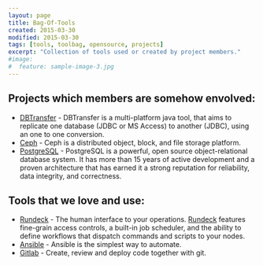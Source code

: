 ```yaml
---
layout: page
title: Bag-Of-Tools
created: 2015-03-30
modified: 2015-03-30
tags: [tools, toolbag, opensource, projects]
excerpt: "Collection of tools used or created by project members."
#image:
#  feature: sample-image-3.jpg
---
```


## Projects which members are somehow envolved:

 * [DBTransfer](http://dbtransfer.evo.pt/) - DBTransfer is a multi-platform java tool, that aims to replicate one database (JDBC or MS Access) to another (JDBC), using an one to one conversion.
 * [Ceph](https://github.com/ceph/ceph) - Ceph is a distributed object, block, and file storage platform.
 * [PostgreSQL](http://postgresql.org/) - PostgreSQL is a powerful, open source object-relational database system. It has more than 15 years of active development and a proven architecture that has earned it a strong reputation for reliability, data integrity, and correctness.

## Tools that we love and use:

* [Rundeck](http://rundeck.org/) - The human interface to your operations. [Rundeck](http://rundeck.org/) features fine-grain access controls, a built-in job scheduler, and the ability to define workflows that dispatch commands and scripts to your nodes.
* [Ansible](http://www.ansible.com/) - Ansible is the simplest way to automate.
* [Gitlab](https://gitlab.com/) - Create, review and deploy code together with git.
